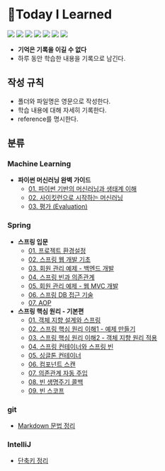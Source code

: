 # 📝Today I Learned

<img src="https://img.shields.io/badge/Git-F05032?style=flat&logo=Git&logoColor=white" /> <img src="https://img.shields.io/badge/Python-3776AB?style=flat&logo=Python&logoColor=white" /> <img src="https://img.shields.io/badge/Anaconda-44A833?style=flat&logo=anaconda&logoColor=white" /> <img src="https://img.shields.io/badge/scikit--learn-F7931E?style=flat&logo=scikitlearn&logoColor=white" /> <img src="https://img.shields.io/badge/Jupyter-F37626?style=flat&logo=jupyter&logoColor=white" /> <img src="https://img.shields.io/badge/Java-007396?style=flat&logo=OpenJDK&logoColor=white"/> <img src="https://img.shields.io/badge/Spring-6DB33F?style=flat&logo=Spring&logoColor=white" />


- **기억은 기록을 이길 수 없다**
- 하루 동안 학습한 내용을 기록으로 남긴다.

## 작성 규칙
- 폴더와 파일명은 영문으로 작성한다.
- 학습 내용에 대해 자세히 기록한다.
- reference를 명시한다.

## 분류
### Machine Learning
- **파이썬 머신러닝 완벽 가이드**
  - [01. 파이썬 기반의 머신러닝과 생태계 이해](ML/Py-ML-Guide/01_ml_and_ecosystem.md)
  - [02. 사이킷런으로 시작하는 머신러닝](ML/Py-ML-Guide/02_ml_with_scikit-learn.md)
  - [03. 평가 (Evaluation)](ML/Py-ML-Guide/03_evaluation.md)

### Spring
- **스프링 입문**
  - [01. 프로젝트 환경설정](Spring/Spring-Beginner/01_settings.md)
  - [02. 스프링 웹 개발 기초](Spring/Spring-Beginner/02_web_development_fundamentals.md)
  - [03. 회원 관리 예제 - 백엔드 개발](Spring/Spring-Beginner/03_example_backend.md)
  - [04. 스프링 빈과 의존관계](Spring/Spring-Beginner/04_spring_beans_and_dependencies.md)
  - [05. 회원 관리 예제 - 웹 MVC 개발](Spring/Spring-Beginner/05_example_web_mvc.md)
  - [06. 스프링 DB 접근 기술](Spring/Spring-Beginner/06_db_access.md)
  - [07. AOP](Spring/Spring-Beginner/07_aop.md)
- **스프링 핵심 원리 - 기본편**
  - [01. 객체 지향 설계와 스프링](Spring/Spring-Basic/01_object-oriented_design.md)
  - [02. 스프링 핵심 원리 이해1 - 예제 만들기](Spring/Spring-Basic/02_understd1_ex.md)
  - [03. 스프링 핵심 원리 이해2 - 객체 지향 원리 적용](Spring/Spring-Basic/03_understd_apply.md)
  - [04. 스프링 컨테이너와 스프링 빈](Spring/Spring-Basic/04_container_and_beans.md)
  - [05. 싱글톤 컨테이너](Spring/Spring-Basic/05_singleton_container.md)
  - [06. 컴포넌트 스캔](Spring/Spring-Basic/06_component_scan.md)
  - [07. 의존관계 자동 주입](Spring/Spring-Basic/07_automatic_di.md)
  - [08. 빈 생명주기 콜백](Spring/Spring-Basic/08_empty_lifecycle_callback.md)
  - [09. 빈 스코프](Spring/Spring-Basic/09_empty_scope.md)

### git
- [Markdown 문법 정리](Git/markdown_syntax.md)

### IntelliJ
- [단축키 정리](IntelliJ/shortcut.md)
